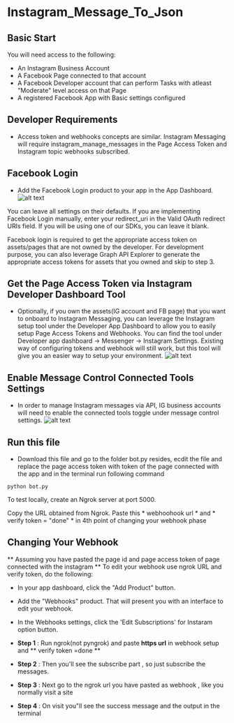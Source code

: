 # Instagram_Message_To_Json

## Basic Start

You will need access to the following:
* An Instagram Business Account
* A Facebook Page connected to that account
* A Facebook Developer account that can perform Tasks with atleast "Moderate" level access on that Page
* A registered Facebook App with Basic settings configured


## Developer Requirements
* Access token and webhooks concepts are similar. Instagram Messaging will require instagram_manage_messages in the Page Access Token and Instagram topic webhooks subscribed.
## Facebook Login
* Add the Facebook Login product to your app in the App Dashboard.
![alt text](https://scontent.fdel25-1.fna.fbcdn.net/v/t39.2365-6/142024493_1510314282501283_2452978316199914465_n.png?_nc_cat=108&ccb=1-5&_nc_sid=ad8a9d&_nc_ohc=AiCogUo8iJMAX8QiubG&_nc_ht=scontent.fdel25-1.fna&oh=a5bcedace25ff23e0d50ae1a5f1b3df4&oe=613D4034)

You can leave all settings on their defaults. If you are implementing Facebook Login manually, enter your redirect_uri in the Valid OAuth redirect URIs field. If you will be using one of our SDKs, you can leave it blank.

Facebook login is required to get the appropriate access token on assets/pages that are not owned by the developer. For development purpose, you can also leverage Graph API Explorer to generate the appropriate access tokens for assets that you owned and skip to step 3.

## Get the Page Access Token via Instagram Developer Dashboard Tool
* Optionally, if you own the assets(IG account and FB page) that you want to onboard to Instagram Messaging, you can leverage the Instagram setup tool under the Developer App Dashboard to allow you to easily setup Page Access Tokens and Webhooks. You can find the tool under Developer app dashboard → Messenger → Instagram Settings. Existing way of configuring tokens and webhook will still work, but this tool will give you an easier way to setup your environment.
![alt text](https://scontent.fdel25-1.fna.fbcdn.net/v/t39.2365-6/196275801_927883678049780_255440934045349593_n.png?_nc_cat=106&ccb=1-5&_nc_sid=ad8a9d&_nc_ohc=HjGzMPqxHgwAX_VoIJp&_nc_ht=scontent.fdel25-1.fna&oh=6e4fb818e9344195aa19036260755696&oe=613E1007)

## Enable Message Control Connected Tools Settings
* In order to manage Instagram messages via API, IG business accounts will need to enable the connected tools toggle under message control settings.
![alt text](https://scontent.fdel25-1.fna.fbcdn.net/v/t39.2365-6/161856968_298941651650715_9153695413459699473_n.png?_nc_cat=107&ccb=1-5&_nc_sid=ad8a9d&_nc_ohc=65eNY9Sp3jcAX9GYmQa&_nc_ht=scontent.fdel25-1.fna&oh=34d1a3e236cea88385da18af653e87cf&oe=613D3297)



## Run this file 
* Download this file and go to the folder bot.py resides, ecdit the file and replace the page access token with token of the page connected with the app and in the terminal run following command
 ```
 python bot.py
 ```

To test locally, create an Ngrok server at port 5000.

Copy the URL obtained from Ngrok.
Paste this * webhoohook url * and * verify token = "done" * in 4th point of changing your webhook phase

## Changing Your Webhook
** Assuming you  have pasted the page id  and page access token of page connected with the instagram **
To edit your webhook use ngrok URL and  verify token, do the following:

* In your app dashboard, click the "Add Product" button.
* Add the "Webhooks" product. That will present you with an interface to edit your webhook.
* In the Webhooks settings, click the 'Edit Subscriptions' for Instaram option button.

* **Step 1** : Run ngrok(not pyngrok) and paste **https url** in webhook setup and ** verify token =done **
* **Step 2** : Then you'll see the subscribe part , so just subscribe the messages.
* **Step 3** : Next go to the ngrok url you have pasted as webhook , like you normally visit a site
* **Step 4** : On visit you"ll see the success message and the output in the terminal







